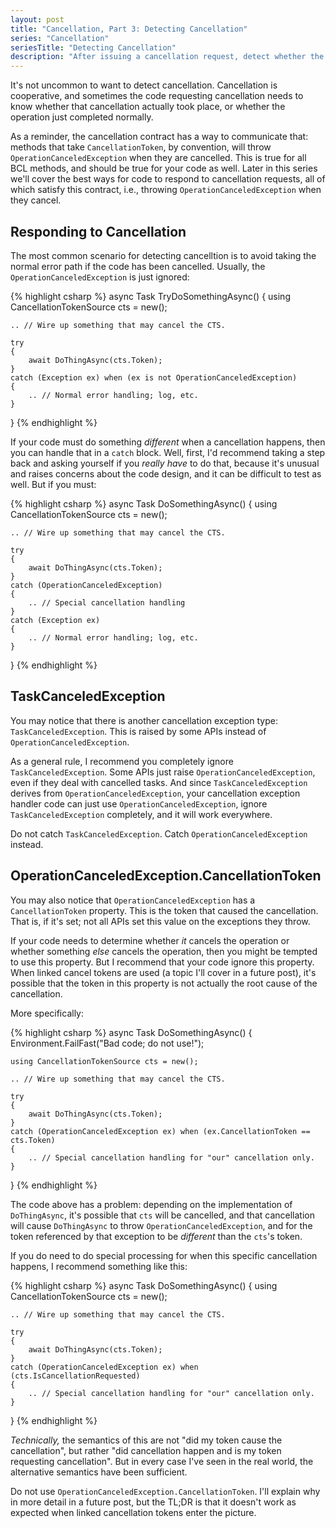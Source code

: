 ```yaml
---
layout: post
title: "Cancellation, Part 3: Detecting Cancellation"
series: "Cancellation"
seriesTitle: "Detecting Cancellation"
description: "After issuing a cancellation request, detect whether the operation completed normally or was cancelled."
---
```


It's not uncommon to want to detect cancellation. Cancellation is cooperative, and sometimes the code requesting cancellation needs to know whether that cancellation actually took place, or whether the operation just completed normally.

As a reminder, the cancellation contract has a way to communicate that: methods that take `CancellationToken`, by convention, will throw `OperationCanceledException` when they are cancelled. This is true for all BCL methods, and should be true for your code as well. Later in this series we'll cover the best ways for code to respond to cancellation requests, all of which satisfy this contract, i.e., throwing `OperationCanceledException` when they cancel.

## Responding to Cancellation

The most common scenario for detecting cancelltion is to avoid taking the normal error path if the code has been cancelled. Usually, the `OperationCanceledException` is just ignored:

{% highlight csharp %}
async Task TryDoSomethingAsync()
{
    using CancellationTokenSource cts = new();

    .. // Wire up something that may cancel the CTS.

    try
    {
        await DoThingAsync(cts.Token);
    }
    catch (Exception ex) when (ex is not OperationCanceledException)
    {
        .. // Normal error handling; log, etc.
    }
}
{% endhighlight %}

If your code must do something *different* when a cancellation happens, then you can handle that in a `catch` block. Well, first, I'd recommend taking a step back and asking yourself if you *really have* to do that, because it's unusual and raises concerns about the code design, and it can be difficult to test as well. But if you must:

{% highlight csharp %}
async Task DoSomethingAsync()
{
    using CancellationTokenSource cts = new();

    .. // Wire up something that may cancel the CTS.

    try
    {
        await DoThingAsync(cts.Token);
    }
    catch (OperationCanceledException)
    {
        .. // Special cancellation handling
    }
    catch (Exception ex)
    {
        .. // Normal error handling; log, etc.
    }
}
{% endhighlight %}

## TaskCanceledException

You may notice that there is another cancellation exception type: `TaskCanceledException`. This is raised by some APIs instead of `OperationCanceledException`.

As a general rule, I recommend you completely ignore `TaskCanceledException`. Some APIs just raise `OperationCanceledException`, even if they deal with cancelled tasks. And since `TaskCanceledException` derives from `OperationCanceledException`, your cancellation exception handler code can just use `OperationCanceledException`, ignore `TaskCanceledException` completely, and it will work everywhere.

<div class="alert alert-danger" markdown="1">
<i class="fa fa-exclamation-triangle fa-2x pull-left"></i>

Do not catch `TaskCanceledException`. Catch `OperationCanceledException` instead.
</div>

## OperationCanceledException.CancellationToken

You may also notice that `OperationCanceledException` has a `CancellationToken` property. This is the token that caused the cancellation. That is, if it's set; not all APIs set this value on the exceptions they throw.

If your code needs to determine whether *it* cancels the operation or whether something *else* cancels the operation, then you might be tempted to use this property. But I recommend that your code ignore this property. When linked cancel tokens are used (a topic I'll cover in a future post), it's possible that the token in this property is not actually the root cause of the cancellation.

More specifically:

{% highlight csharp %}
async Task DoSomethingAsync()
{
    Environment.FailFast("Bad code; do not use!");

    using CancellationTokenSource cts = new();

    .. // Wire up something that may cancel the CTS.

    try
    {
        await DoThingAsync(cts.Token);
    }
    catch (OperationCanceledException ex) when (ex.CancellationToken == cts.Token)
    {
        .. // Special cancellation handling for "our" cancellation only.
    }
}
{% endhighlight %}

The code above has a problem: depending on the implementation of `DoThingAsync`, it's possible that `cts` will be cancelled, and that cancellation will cause `DoThingAsync` to throw `OperationCanceledException`, and for the token referenced by that exception to be *different* than the `cts`'s token.

If you do need to do special processing for when this specific cancellation happens, I recommend something like this:

{% highlight csharp %}
async Task DoSomethingAsync()
{
    using CancellationTokenSource cts = new();

    .. // Wire up something that may cancel the CTS.

    try
    {
        await DoThingAsync(cts.Token);
    }
    catch (OperationCanceledException ex) when (cts.IsCancellationRequested)
    {
        .. // Special cancellation handling for "our" cancellation only.
    }
}
{% endhighlight %}

*Technically,* the semantics of this are not "did my token cause the cancellation", but rather "did cancellation happen and is my token requesting cancellation". But in every case I've seen in the real world, the alternative semantics have been sufficient.

<div class="alert alert-danger" markdown="1">
<i class="fa fa-exclamation-triangle fa-2x pull-left"></i>

Do not use `OperationCanceledException.CancellationToken`. I'll explain why in more detail in a future post, but the TL;DR is that it doesn't work as expected when linked cancellation tokens enter the picture.
</div>
